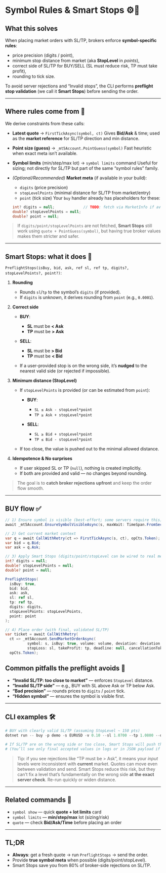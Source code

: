 # Symbol Rules & Smart Stops ⚙️🎯

## What this solves

When placing market orders with SL/TP, brokers enforce **symbol-specific rules**:

* price precision (digits / point),
* minimum stop distance from market (aka **StopLevel** in *points*),
* correct side of SL/TP for BUY/SELL (SL must reduce risk, TP must take profit),
* rounding to tick size.

To avoid server rejections and “Invalid stops”, the CLI performs **preflight stop validation** (we call it **Smart Stops**) before sending the order.

---

## Where rules come from 📡

We derive constraints from these calls:

* **Latest quote** → `FirstTickAsync(symbol, ct)`
  Gives **Bid/Ask** & time; used as the **market reference** for SL/TP direction and min distance.
* **Point size (guess)** → `_mt5Account.PointGuess(symbol)`
  Fast heuristic when exact meta isn’t available.
* **Symbol limits** (min/step/max lot) → `symbol limits` command
  Useful for sizing; not directly for SL/TP but part of the same “symbol rules” family.
* *(Optional/Recommended)* **Market meta** (if available in your build):

  * `digits` (price precision)
  * `stopLevelPoints` (minimal distance for SL/TP from market/entry)
  * `point` (tick size)
    Your `buy` handler already has placeholders for these:

  ```csharp
  int? digits = null;             // TODO: fetch via MarketInfo if available
  double? stopLevelPoints = null; 
  double? point = null;
  ```

> If `digits/point/stopLevelPoints` are not fetched, **Smart Stops** still work using `quote + PointGuess(symbol)`, but having true broker values makes them stricter and safer.

---

## Smart Stops: what it does 🧠

`PreflightStops(isBuy, bid, ask, ref sl, ref tp, digits?, stopLevelPoints?, point?)`:

1. **Rounding**

   * Rounds `sl`/`tp` to the symbol’s `digits` (if provided).
   * If `digits` is unknown, it derives rounding from `point` (e.g., `0.0001`).

2. **Correct side**

   * **BUY**:

     * **SL** must be **< Ask**
     * **TP** must be **> Ask**
   * **SELL**:

     * **SL** must be **> Bid**
     * **TP** must be **< Bid**
   * If a user-provided stop is on the wrong side, it’s **nudged** to the nearest valid side (or rejected if impossible).

3. **Minimum distance (StopLevel)**

   * If `stopLevelPoints` is provided (or can be estimated from `point`):

     * **BUY**:

       * `SL ≤ Ask - stopLevel*point`
       * `TP ≥ Ask + stopLevel*point`
     * **SELL**:

       * `SL ≥ Bid + stopLevel*point`
       * `TP ≤ Bid - stopLevel*point`
   * If too close, the value is pushed out to the minimal allowed distance.

4. **Idempotence & No surprises**

   * If user skipped SL or TP (`null`), nothing is created implicitly.
   * If both are provided and valid — no changes beyond rounding.

> The goal is to **catch broker rejections upfront** and keep the order flow smooth.

---

## BUY flow ✅

```csharp
// 1) Ensure symbol is visible (best-effort; some servers require this)
await _mt5Account.EnsureSymbolVisibleAsync(s, maxWait: TimeSpan.FromSeconds(3), cancellationToken: visCts.Token);

// 2) Get current market context
var q = await CallWithRetry(ct => FirstTickAsync(s, ct), opCts.Token);
var bid = q.Bid; 
var ask = q.Ask;

// 3) Apply Smart Stops (digits/point/stopLevel can be wired to real meta later)
int? digits = null;
double? stopLevelPoints = null;
double? point = null;

PreflightStops(
  isBuy: true,
  bid: bid,
  ask: ask,
  sl: ref sl,
  tp: ref tp,
  digits: digits,
  stopLevelPoints: stopLevelPoints,
  point: point
);

// 4) Place order (with final, validated SL/TP)
var ticket = await CallWithRetry(
  ct => _mt5Account.SendMarketOrderAsync(
          symbol: s, isBuy: true, volume: volume, deviation: deviation,
          stopLoss: sl, takeProfit: tp, deadline: null, cancellationToken: ct),
  opCts.Token);
```

## Common pitfalls the preflight avoids 🧨

* **“Invalid SL/TP: too close to market”** — enforces `StopLevel` distance.
* **“Invalid SL/TP side”** — e.g., BUY with SL above Ask or TP below Ask.
* **“Bad precision”** — rounds prices to `digits` / `point` tick.
* **“Hidden symbol”** — ensures the symbol is visible first.

---

## CLI examples 🛠️

```powershell
# BUY with clearly valid SL/TP (assuming StopLevel ~ 150 pts)
dotnet run -- buy -p demo -s EURUSD -v 0.10 --sl 1.0700 --tp 1.0800 --deviation 10

# If SL/TP are on the wrong side or too close, Smart Stops will push them to the nearest valid prices.
# (You’ll see only final accepted values in logs or in JSON payload if requested.)
```

> Tip: if you see rejections like “TP must be > Ask”, it means your *input* levels were inconsistent with **current** market. Quotes can move even between validation and send. Smart Stops reduce this risk, but they can’t fix a level that’s fundamentally on the wrong side **at the exact server check**. Re-run quickly or widen distance.

---

## Related commands 🔗

* `symbol show` — quick **quote + lot limits** card
* `symbol limits` — **min/step/max** lot (sizing/risk)
* `quote` — check **Bid/Ask/Time** before placing an order

---

## TL;DR

* **Always**: get a fresh quote → run `PreflightStops` → send the order.
* Provide **true symbol meta** when possible (digits/point/stopLevel).
* Smart Stops save you from 80% of broker-side rejections on SL/TP.
